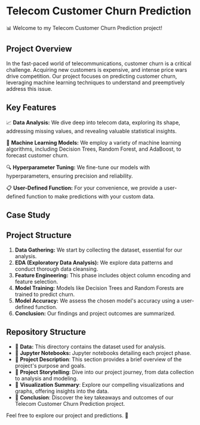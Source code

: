  # Telecom Customer Churn Prediction

📊 Welcome to my Telecom Customer Churn Prediction project!

## Project Overview

In the fast-paced world of telecommunications, customer churn is a critical challenge. Acquiring new customers is expensive, and intense price wars drive competition. Our project focuses on predicting customer churn, leveraging machine learning techniques to understand and preemptively address this issue.

## Key Features

📈 **Data Analysis:** We dive deep into telecom data, exploring its shape, addressing missing values, and revealing valuable statistical insights.

🤖 **Machine Learning Models:** We employ a variety of machine learning algorithms, including Decision Trees, Random Forest, and AdaBoost, to forecast customer churn.

🔍 **Hyperparameter Tuning:** We fine-tune our models with hyperparameters, ensuring precision and reliability.

📋 **User-Defined Function:** For your convenience, we provide a user-defined function to make predictions with your custom data.

## Case Study


## Project Structure

1. **Data Gathering:** We start by collecting the dataset, essential for our analysis.
2. **EDA (Exploratory Data Analysis):** We explore data patterns and conduct thorough data cleansing.
3. **Feature Engineering:** This phase includes object column encoding and feature selection.
4. **Model Training:** Models like Decision Trees and Random Forests are trained to predict churn.
5. **Model Accuracy:** We assess the chosen model's accuracy using a user-defined function.
6. **Conclusion:** Our findings and project outcomes are summarized.

## Repository Structure

- 📁 **Data:** This directory contains the dataset used for analysis.
- 📁 **Jupyter Notebooks:** Jupyter notebooks detailing each project phase.
- 📁 **Project Description**: This section provides a brief overview of the project's purpose and goals.
- 📁 **Project Storytelling**: Dive into our project journey, from data collection to analysis and modeling.
- 📁 **Visualization Summary**: Explore our compelling visualizations and graphs, offering insights into the data.
- 📁 **Conclusion**: Discover the key takeaways and outcomes of our Telecom Customer Churn Prediction project.
  
Feel free to explore our project and predictions. 🚀

